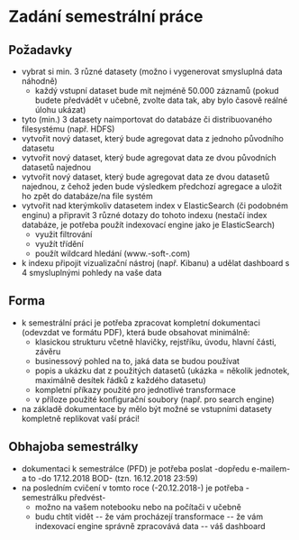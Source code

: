 # Zadání semestrální práce

## Požadavky
- vybrat si min. 3 různé datasety (možno i vygenerovat smysluplná data náhodně)
    - každý vstupní dataset bude mít nejméně 50.000 záznamů (pokud budete předvádět v učebně, zvolte data tak, aby bylo časově reálné úlohu ukázat)
- tyto (min.) 3 datasety naimportovat do databáze či distribuovaného filesystému (např. HDFS)
- vytvořit nový dataset, který bude agregovat data z jednoho původního datasetu
- vytvořit nový dataset, který bude agregovat data ze dvou původních datasetů najednou
- vytvořit nový dataset, který bude agregovat data ze dvou datasetů najednou, z čehož jeden bude výsledkem předchozí agregace a uložit ho zpět do databáze/na file systém
- vytvořit nad kterýmkoliv datasetem index v ElasticSearch (či podobném enginu) a připravit 3 různé dotazy do tohoto indexu (nestačí index databáze, je potřeba použít indexovací engine jako je ElasticSearch)
    - využit filtrování
    - využít třídění
    - použít wildcard hledání (www.-soft-.com)
- k indexu připojit vizualizační nástroj (např. Kibanu) a udělat dashboard s 4 smysluplnými pohledy na vaše data


## Forma
- k semestrální práci je potřeba zpracovat kompletní dokumentaci (odevzdat ve formátu PDF), která bude obsahovat minimálně:
    - klasickou strukturu včetně hlavičky, rejstříku, úvodu, hlavní části, závěru
    - businessový pohled na to, jaká data se budou používat
    - popis a ukázku dat z použitých datasetů (ukázka = několik jednotek, maximálně desítek řádků z každého datasetu)
    - kompletní příkazy použité pro jednotlivé transformace
    - v příloze použité konfigurační soubory (např. pro search engine)
- na základě dokumentace by mělo být možné se vstupními datasety kompletně replikovat vaší práci!

## Obhajoba semestrálky
- dokumentaci k semestrálce (PFD) je potřeba poslat -dopředu e-mailem- a to -do 17.12.2018 BOD- (tzn. 16.12.2018 23:59)
- na posledním cvičení v tomto roce (-20.12.2018-) je potřeba -semestrálku předvést-
    - možno na vašem notebooku nebo na počítači v učebně
    - budu chtít vidět 
    -- že vám procházejí transformace
    -- že vám indexovací engine správně zpracovává data
    -- váš dashboard